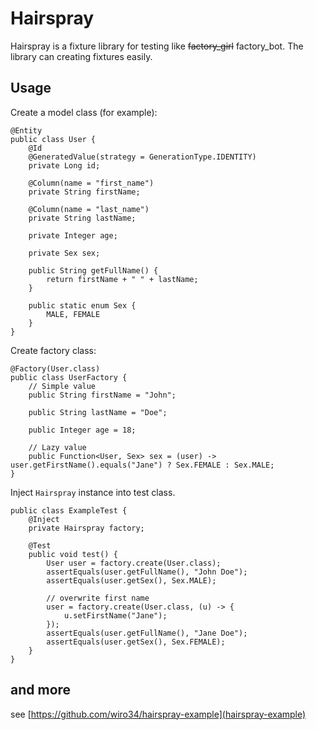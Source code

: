 Hairspray
=========

Hairspray is a fixture library for testing like ~~factory_girl~~ factory_bot.
The library can creating fixtures easily.

## Usage

Create a model class (for example):

```
@Entity
public class User {
    @Id
    @GeneratedValue(strategy = GenerationType.IDENTITY)
    private Long id;

    @Column(name = "first_name")
    private String firstName;

    @Column(name = "last_name")
    private String lastName;

    private Integer age;

    private Sex sex;

    public String getFullName() {
        return firstName + " " + lastName;
    }

    public static enum Sex {
        MALE, FEMALE
    }
}
```

Create factory class:

```
@Factory(User.class)
public class UserFactory {
    // Simple value
    public String firstName = "John";

    public String lastName = "Doe";

    public Integer age = 18;

    // Lazy value
    public Function<User, Sex> sex = (user) -> user.getFirstName().equals("Jane") ? Sex.FEMALE : Sex.MALE;
}
```

Inject `Hairspray` instance into test class.

```
public class ExampleTest {
    @Inject
    private Hairspray factory;

    @Test
    public void test() {
        User user = factory.create(User.class);
        assertEquals(user.getFullName(), "John Doe");
        assertEquals(user.getSex(), Sex.MALE);

        // overwrite first name
        user = factory.create(User.class, (u) -> {
            u.setFirstName("Jane");
        });
        assertEquals(user.getFullName(), "Jane Doe");
        assertEquals(user.getSex(), Sex.FEMALE);
    }
}
```

## and more

see [https://github.com/wiro34/hairspray-example](hairspray-example)
